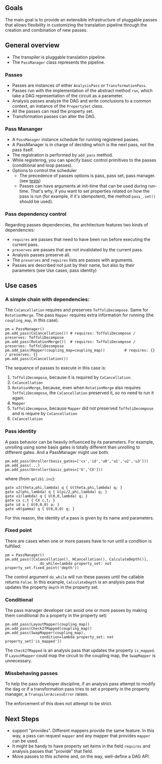 ## Goals
The main goal is to provide an extensible infrastructure of pluggable passes that allows flexibility in customizing the translation pipeline through the creation and combination of new passes.

## General overview

- The transpiler is pluggable translation pipeline.
- The `PassManager` class represents the pipeline.

### Passes
- Passes are instances of either `AnalysisPass` or `TransformationPass`.
- Passes run with the implementation of the abstract method `run`, which take a DAG representation of the circuit as a parameter.
- Analysis passes analyze the DAG and write conclusions to a common context, an instance of the `PropertySet` class.
- All the passes can read the property set.
- Transformation passes can alter the DAG.

### Pass Mananger
- A `PassManager` instance schedule for running registered passes.
- A PassManager is in charge of deciding which is the next pass, not the pass itself.
- The registration is performed by `add_pass` method.
- While registering, you can specify basic control primitives to the passes (conditional and loop passes).
- Options to control the scheduler
	- The precedence of passes options is pass, pass set, pass manager. (see [tests](https://github.com/Qiskit/qiskit-terra/compare/master...1ucian0:transpiler?expand=1#diff-086bfc6396298d112141bcb72d7d76ddR236))
	- Passes can have arguments at init-time that can be used during run-time. That's why, if you want to set properties related on how the pass is run (for example, if it's idempotent), the method `pass_.set()` should be used).



### Pass dependency control
Regarding passes dependencies, the architecture features two kinds of dependencies:

- `requires` are passes that need to have been run before executing the current pass.
- `preserves` are passes that are not invalidated by the current pass.
- Analysis passes preserve all.
- The `preserves` and `requires` lists are passes with arguments.
- Passes are described not just by their name, but also by their parameters (see Use cases, pass identity)



## Use cases
### A simple chain with dependencies:
The `CxCancellation` requires and preserves `ToffoliDecompose`. Same for `RotationMerge`. The pass `Mapper` requires extra information for running (the `coupling_map`, in this case).

```
pm = PassManager()
pm.add_pass(CxCancellation()) # requires: ToffoliDecompose / preserves: ToffoliDecompose
pm.add_pass(RotationMerge())  # requires: ToffoliDecompose / preserves: ToffoliDecompose
pm.add_pass(Mapper(coupling_map=coupling_map))         # requires: {} / preserves: {}
pm.add_pass(CxCancellation())
```

The sequence of passes to execute in this case is:

1. `ToffoliDecompose`, because it is required by `CxCancellation`.
2. `CxCancellation`
3. `RotationMerge`, because, even when `RotationMerge` also requires `ToffoliDecompose`, the `CxCancellation` preserved it, so no need to run it again.
4. `Mapper`
1. `ToffoliDecompose`, because `Mapper` did not preserved `ToffoliDecompose` and is require by `CxCancellation`
2. `CxCancellation`

### Pass identity
A pass behavior can be heavily influenced by its parameters. For example, unrolling using some basis gates is totally different than unrolling to different gates. And a PassManager might use both.

```
pm.add_pass(Unroller(basis_gates=['cx','id','u0','u1','u2','u3']))
pm.add_pass(...)
pm.add_pass(Unroller(basis_gates=['U','CX']))
```

where (from `qelib1.inc`):

```
gate u3(theta,phi,lambda) q { U(theta,phi,lambda) q; }
gate u2(phi,lambda) q { U(pi/2,phi,lambda) q; }
gate u1(lambda) q { U(0,0,lambda) q; }
gate cx c,t { CX c,t; }
gate id a { U(0,0,0) a; }
gate u0(gamma) q { U(0,0,0) q; }
```

For this reason, the identity of a pass is given by its name and parameters.

### Fixed point
There are cases when one or more passes have to run until a condition is fulfilled.

```
pm = PassManager()
pm.add_pass([CxCancellation(), HCancellation(), CalculateDepth()],
                do_while=lambda property_set: not property_set.fixed_point('depth'))
```
The control argument `do_while` will run these passes until the callable returns `False`. In this example, `CalculateDepth` is an analysis pass that updates the property `depth` in the property set.

### Conditional 
The pass manager developer can avoid one or more passes by making them conditional (to a property in the property set)

```
pm.add_pass(LayoutMapper(coupling_map))
pm.add_pass(CheckIfMapped(coupling_map))
pm.add_pass(SwapMapper(coupling_map),
                condition=lambda property_set: not property_set['is_mapped'])
``` 

The `CheckIfMapped` is an analysis pass that updates the property `is_mapped`. If `LayoutMapper` could map the circuit to the coupling map, the `SwapMapper` is unnecessary. 

### Missbehaving passes
To help the pass developer discipline, if an analysis pass attempt to modify the dag or if a transformation pass tries to set a property in the property manager, a `TranspilerAccessError` raises.

The enforcement of this does not attempt to be strict.

## Next Steps

 * support "provides". Different mappers provide the same feature. In this way, a pass can request `mapper` and any mapper that provides `mapper` can be used.
* It might be handy to have property set items in the field `requires` and analysis passes that "provide" that field.
* Move passes to this scheme and, on the way, well-define a DAG API.
